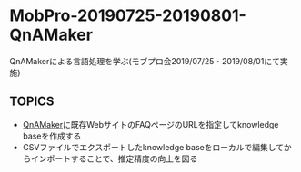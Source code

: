 # MobPro-20190725-20190801-QnAMaker
QnAMakerによる言語処理を学ぶ(モブプロ会2019/07/25・2019/08/01にて実施)

## TOPICS

* [QnAMaker](https://www.qnamaker.ai/)に既存WebサイトのFAQページのURLを指定してknowledge baseを作成する
* CSVファイルでエクスポートしたknowledge baseをローカルで編集してからインポートすることで、推定精度の向上を図る
